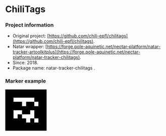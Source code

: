 # ChiliTags

### Project information

* Original project: [https://github.com/chili-epfl/chilitags](https://github.com/chili-epfl/chilitags).
* Natar wrapper: [https://forge.pole-aquinetic.net/nectar-platform/natar-tracker-artoolkitplus](https://forge.pole-aquinetic.net/nectar-platform/natar-tracker-chilitags).
* Since: 2018.
* Package name: natar-tracker-chilitags .

### Marker example

![Example of a ChiliTag](../../.gitbook/assets/image%20%289%29.png)

